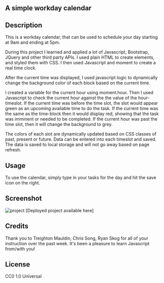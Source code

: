 ## A simple workday calendar
## Description
This is a workday calendar, that can be used to schedule your day starting at 9am and ending at 5pm.

During this project I learned and applied a lot of Javascript, Bootstrap, JQuery and other third party APIs. I used plain HTML to create elements, and styled them with CSS. I then used Javascript and moment to create a real time clock.

After the current time was displayed, I used javascript logic to dynamically change the background color of each block based on the current time.

I created a variable for the current hour using moment.hour. Then I used Javascript to check the current hour against the the value of the hour-timeslot. If the current time was before the time slot, the slot would appear green as an upcoming available time to do the task. If the current time was the same as the time-block then it would display red, showing that the task was imminent or needed to be completed. If the current hour was past the time slot, then it will change the background to grey.

The colors of each slot are dynamically updated based on CSS classes of past, present or future. Data can be entered into each timeslot and saved. The data is saved to local storage and will not go away based on page refresh.
## Usage
To use the calendar, simply type in your tasks for the day and hit the save icon on the right.
## Screenshot
![project]()
[Deployed project available here]
## Credits

Thank you to Treighton Mauldin, Chris Song, Ryan Skog for all of your instruction over the past week. It's been a pleasure to learn Javascript from/with you!
## License

CC0 1.0 Universal